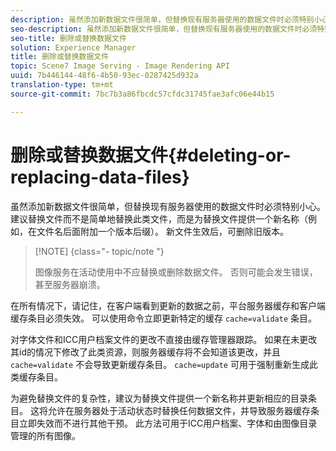 ```yaml
---
description: 虽然添加新数据文件很简单，但替换现有服务器使用的数据文件时必须特别小心。 建议替换文件而不是简单地替换此类文件，而是为替换文件提供一个新名称（例如，在文件名后面附加一个版本后缀）。 新文件生效后，可删除旧版本。
seo-description: 虽然添加新数据文件很简单，但替换现有服务器使用的数据文件时必须特别小心。 建议替换文件而不是简单地替换此类文件，而是为替换文件提供一个新名称（例如，在文件名后面附加一个版本后缀）。 新文件生效后，可删除旧版本。
seo-title: 删除或替换数据文件
solution: Experience Manager
title: 删除或替换数据文件
topic: Scene7 Image Serving - Image Rendering API
uuid: 7b446144-48f6-4b50-93ec-0287425d932a
translation-type: tm+mt
source-git-commit: 7bc7b3a86fbcdc57cfdc31745fae3afc06e44b15

---
```



# 删除或替换数据文件{#deleting-or-replacing-data-files}

虽然添加新数据文件很简单，但替换现有服务器使用的数据文件时必须特别小心。 建议替换文件而不是简单地替换此类文件，而是为替换文件提供一个新名称（例如，在文件名后面附加一个版本后缀）。 新文件生效后，可删除旧版本。

>[!NOTE] {class=&quot;- topic/note &quot;}
>
>图像服务在活动使用中不应替换或删除数据文件。 否则可能会发生错误，甚至服务器崩溃。

在所有情况下，请记住，在客户端看到更新的数据之前，平台服务器缓存和客户端缓存条目必须失效。 可以使用命令立即更新特定的缓存 `cache=validate` 条目。

对字体文件和ICC用户档案文件的更改不直接由缓存管理器跟踪。 如果在未更改其id的情况下修改了此类资源，则服务器缓存将不会知道该更改，并且 `cache=validate` 不会导致更新缓存条目。 `cache=update` 可用于强制重新生成此类缓存条目。

为避免替换文件的复杂性，建议为替换文件提供一个新名称并更新相应的目录条目。 这将允许在服务器处于活动状态时替换任何数据文件，并导致服务器缓存条目立即失效而不进行其他干预。 此方法可用于ICC用户档案、字体和由图像目录管理的所有图像。
